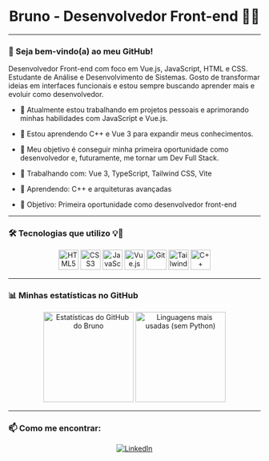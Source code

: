 <h1 align="center">Bruno - Desenvolvedor Front-end 👨‍💻</h1>

---

### 👋 Seja bem-vindo(a) ao meu GitHub!

Desenvolvedor Front-end com foco em Vue.js, JavaScript, HTML e CSS. 
Estudante de Análise e Desenvolvimento de Sistemas.
Gosto de transformar ideias em interfaces funcionais e estou sempre buscando aprender mais e evoluir como desenvolvedor.

- 🌱 Atualmente estou trabalhando em projetos pessoais e aprimorando minhas habilidades com JavaScript e Vue.js.
- 🚀 Estou aprendendo C++ e Vue 3 para expandir meus conhecimentos.
- 🎯 Meu objetivo é conseguir minha primeira oportunidade como desenvolvedor e, futuramente, me tornar um Dev Full Stack.


- 🔧 Trabalhando com: Vue 3, TypeScript, Tailwind CSS, Vite
- 🌱 Aprendendo: C++ e arquiteturas avançadas  
- 🎯 Objetivo: Primeira oportunidade como desenvolvedor front-end
---

### 🛠️ Tecnologias que utilizo 💡🚀

<p align="center">
  <img src="https://cdn.jsdelivr.net/gh/devicons/devicon/icons/html5/html5-original.svg" width="40" alt="HTML5"/>
  <img src="https://cdn.jsdelivr.net/gh/devicons/devicon/icons/css3/css3-original.svg" width="40" alt="CSS3"/>
  <img src="https://cdn.jsdelivr.net/gh/devicons/devicon/icons/javascript/javascript-original.svg" width="40" alt="JavaScript"/>
  <img src="https://cdn.jsdelivr.net/gh/devicons/devicon/icons/vuejs/vuejs-original.svg" width="40" alt="Vue.js"/>
  <img src="https://cdn.jsdelivr.net/gh/devicons/devicon/icons/git/git-original.svg" width="40" alt="Git"/>
 <img src="https://cdn.jsdelivr.net/gh/devicons/devicon/icons/tailwindcss/tailwindcss-original.svg" width="40" alt="Tailwind CSS"/>
  <img src="https://cdn.jsdelivr.net/gh/devicons/devicon/icons/cplusplus/cplusplus-original.svg" width="40" alt="C++"/>
</p>

---

### 📊 Minhas estatísticas no GitHub

<div align="center">
  <img height="180em" src="https://github-readme-stats.vercel.app/api?username=BrunoConceica0&show_icons=true&theme=radical" alt="Estatísticas do GitHub do Bruno" />
  <img height="180em" src="https://github-readme-stats.vercel.app/api/top-langs/?username=BrunoConceica0&layout=compact&theme=radical&hide=python,powershell" alt="Linguagens mais usadas (sem Python)" />
</div>

---

### 📫 Como me encontrar:

<p align="center">
  <a href="https://www.linkedin.com/in/brunocds97/" target="_blank "><img src="https://img.shields.io/badge/LinkedIn-blue?logo=linkedin&style=for-the-badge" alt="LinkedIn"/></a>
</p>
